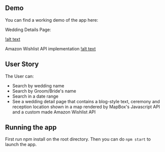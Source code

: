## Demo
You can find a working demo of the app here:

Wedding Details Page:

[!alt text](https://i.imgur.com/1T5tDQz.png)

Amazon Wishlist API implementation
[!alt text](https://i.imgur.com/XMgNcJG.png)

## User Story

The User can:

* Search by wedding name
* Search by Groom/Bride's name
* Search in a date range
* See a wedding detail page that contains a blog-style text, ceremony and reception location shown in a map rendered by MapBox's Javascript API and a custom made Amazon Wishlist API

## Running the app
First run npm install on the root directory.
Then you can do `npm start` to launch the app.
